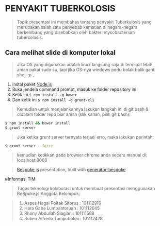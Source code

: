 # PENYAKIT TUBERKOLOSIS
> Topik presentasi ini membahas tentang penyakit Tuberkulosis yang merupakan salah satu penyebab kematian di negara-negara berkembang yang disebabkan oleh bakteri  mycobacterium tubercolosis. 

## Cara melihat slide di komputer lokal
> Jika OS yang digunakan adalah linux langsung saja di terminal lebih aman pakai sudo su, tapi jika OS-nya windows perlu bolak balik ganti shell :p ,


1. Instal paket [Node.js](http://nodejs.org)
2. Buka jendela command prompt, masuk ke folder repository ini
3. Ketik ini `$ npm install -g bower`
4. Dan ketik ini `$ npm install -g grunt-cli`

> Kemudian untuk menjalankannya lakukan langkah ini di git bash & didalam folder repo biar aman (klik kanan, pilih git bash):

```bash
$ npm install && bower install
$ grunt server
```

> Jika ketika grunt server ternyata terjadi erro, maka lakukan perintah:

```bash
$ grunt server --force
```
> kemudian ketikkan pada browser chrome anda secara manual di: 
> localhost:8000

> [Bespoke.js](http://markdalgleish.com/projects/bespoke.js) presentation, built with [generator-bespoke](https://github.com/markdalgleish/generator-bespoke)

#Informasi TIM

> Tugas teknologi kolaborasi untuk membuat presentasi menggunakan BeSpoke.js
> Anggota Kelompok:

> 1. Aspes Hagai Poltak Sitorus	: 101112916
> 2. Hara Gabe Lumbantoruan	   	: 101112045
> 3. Rhony Abdullah Siagian	  	: 101111589
> 4. Ruben Alfredo Tampubolon	  : 101112428
